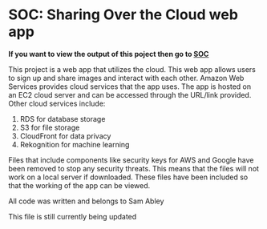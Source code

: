 # SOC: Sharing Over the Cloud web app
**If you want to view the output of this poject then go to [SOC](http://ec2-3-8-195-243.eu-west-2.compute.amazonaws.com/SOC/)**

This project is a web app that utilizes the cloud. This web app allows users to sign up and share images and interact with each other. Amazon Web Services provides cloud services that the app uses. The app is hosted on an EC2 cloud server and can be accessed through the URL/link provided. 
Other cloud services include:
1. RDS for database storage
2. S3 for file storage 
3. CloudFront for data privacy 
4. Rekognition for machine learning

Files that include components like security keys for AWS and Google have been removed to stop any security threats. This means that the files will not work on a local server if downloaded. These files have been included so that the working of the app can be viewed. 

All code was written and belongs to Sam Abley

This file is still currently being updated
